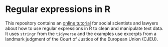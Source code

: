 # Regular expressions in R

This repository contains an [online tutorial](https://jfjelstul.github.io/regular-expressions-tutorial) for social scientists and lawyers about how to use regular expressions in R to clean and manipulate text data. It uses `stringr` from the `tidyverse` and the examples use excerpts from a landmark judgment of the Court of Justice of the European Union (CJEU).  
